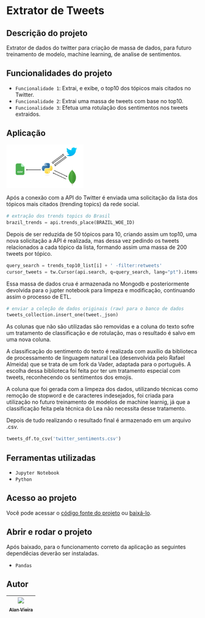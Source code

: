 # Extrator de Tweets
## Descrição do projeto
Extrator de dados do twitter para criação de massa de dados, para futuro treinamento de modelo, machine learning, de analise de sentimentos. 

## Funcionalidades do projeto

- `Funcionalidade 1`: Extrai, e exibe, o top10 dos tópicos mais citados no Twitter. 
- `Funcionalidade 2`: Extrai uma massa de tweets com base no top10.
- `Funcionalidade 3`: Efetua uma rotulação dos sentimentos nos tweets extraidos. 

## Aplicação

<img src="./img/extrator_twitter.jpg" width="40%" height="40%">

Após a conexão com a API do Twitter é enviada uma solicitação da lista dos tópicos mais citados (trending topics) da rede social. 


```python
# extração dos trends topics do Brasil
brazil_trends = api.trends_place(BRAZIL_WOE_ID)
```

Depois de ser reduzida de 50 tópicos para 10, criando assim um top10, uma nova solicitação a API é realizada, mas dessa vez pedindo os tweets relacionados a cada tópico da lista, formando assim uma massa de 200 tweets por tópico.

```python
query_search = trends_top10_list[i] + ' -filter:retweets'
cursor_tweets = tw.Cursor(api.search, q=query_search, lang="pt").items(200)
```

Essa massa de dados crua é armazenada no Mongodb e posteriormente devolvida para o jupter notebook para limpeza e modificação, continuando assim o processo de ETL.

```python
# enviar a coleção de dados originais (raw) para o banco de dados
tweets_collection.insert_one(tweet._json)
```

As colunas que não são utilizadas são removidas e a coluna do texto sofre um tratamento de classificação e de rotulação, mas o resultado é salvo em uma nova coluna.

A classificação do sentimento do texto é realizada com auxílio da biblioteca de processamento de linguagem natural Lea (desenvolvida pelo Rafael Almeida) que se trata de um fork da Vader, adaptada para o português. A escolha dessa biblioteca foi feita por ter um tratamento especial com tweets, reconhecendo os sentimentos dos emojis.

A coluna que foi gerada com a limpeza dos dados, utilizando técnicas como remoção de stopword e de caracteres indesejados, foi criada para utilização no futuro treinamento de modelos de machine learnig, já que a classificação feita pela técnica do Lea não necessita desse tratamento.

Depois de tudo realizando o resultado final é armazenado em um arquivo .csv.

```python
tweets_df.to_csv('twitter_sentiments.csv')
```
                                                                                                            
## Ferramentas utilizadas
- `Jupyter Notebook`
- `Python`

## Acesso ao projeto

Você pode acessar o [código fonte do projeto](https://github.com/alan-vieira/extrator_tweets/blob/main/extrator_tweets.ipynb) ou [baixá-lo](https://github.com/alan-vieira/extrator_tweets/archive/refs/heads/main.zip).

## Abrir e rodar o projeto
Após baixado, para o funcionamento correto da aplicação as seguintes dependêcias deverão ser instaladas.

- `Pandas`

## Autor

| [<img src="https://avatars.githubusercontent.com/alan-vieira" width=115><br><sub>Alan Vieira</sub>](https://github.com/alan-vieira) |
| :---: |
